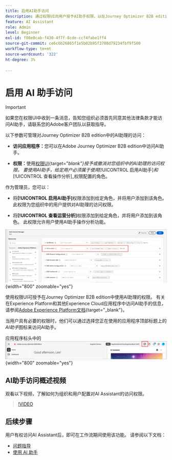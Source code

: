 ```yaml
---
title: 启用AI助手访问
description: 通过权限UI向用户授予AI助手权限，以在Journey Optimizer B2B edition中启用访问权限。
feature: AI Assistant
role: Admin
level: Beginner
exl-id: f08e0cab-f430-4f7f-8cde-ccf4fabe1ff4
source-git-commit: ce6c6b26865f1e5b02b95f3700d79234fbf9f500
workflow-type: tm+mt
source-wordcount: '322'
ht-degree: 3%

---
```


# 启用 AI 助手访问

>[!IMPORTANT]
>
>如果您在权限UI中收到一条消息，告知您组织必须首先同意其他法律条款才能访问AI助手，请联系您的Adobe客户团队以获取指导。

以下参数可管理对Journey Optimizer B2B edition中的AI助理的访问：

* **访问应用程序：**&#x200B;您可以在Adobe Journey Optimizer B2B edition中访问AI助手。

* **权限：**&#x200B;使用[权限UI](https://experienceleague.adobe.com/zh-hans/docs/experience-platform/access-control/abac/permissions-ui/permissions){target="_blank"}授予或撤消对您组织中的AI助理的访问权限。 要使用AI助手，给定用户必须属于使用&#x200B;_[!UICONTROL 启用AI助手]_&#x200B;和&#x200B;_[!UICONTROL 查看操作分析]_&#x200B;权限配置的角色。

作为管理员，您可以：

* 将&#x200B;**[!UICONTROL 启用AI助手]**&#x200B;权限添加到给定角色，并将用户添加到该角色。 此权限为您组织中的用户提供对AI助理的访问权限。

* 将&#x200B;**[!UICONTROL 查看运营分析]**&#x200B;权限添加到给定角色，并将用户添加到该角色。 此权限允许用户使用AI助手操作分析功能。

![分配AI助手权限](./assets/ai-assistant-permissions.png){width="800" zoomable="yes"}

使用权限UI可授予在Journey Optimizer B2B edition中使用AI助理的权限。 有关在Experience Platform和其他Experience Cloud应用程序中访问AI助手的信息，请参阅[Adobe Experience Platform文档](https://experienceleague.adobe.com/zh-hans/docs/experience-platform/ai-assistant/access){target="_blank"}。

当用户具有必要的权限时，他们可以通过选择您正在使用的应用程序顶部标题上的&#x200B;_AI助手_&#x200B;图标来访问AI助手。

应用程序标头中的![AI助手图标](./assets/ai-assistant-icon-header.png){width="800" zoomable="yes"}

## AI助手访问概述视频

观看以下视频，了解如何为组织和用户配置对AI Assistant的访问权限。

>[!VIDEO](https://video.tv.adobe.com/v/3475929/?captions=chi_hans&learn=on)

## 后续步骤

用户有权访问AI Assistant后，即可在工作流期间使用该功能。 请参阅以下文档：

* [问题指导](./question-guidance.md)
* [使用 AI 助手](./use-ai-assistant.md)
